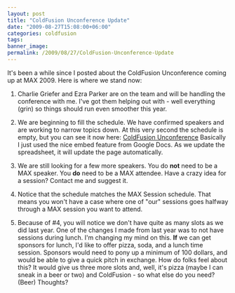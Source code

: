 ```yaml
---
layout: post
title: "ColdFusion Unconference Update"
date: "2009-08-27T15:08:00+06:00"
categories: coldfusion 
tags: 
banner_image: 
permalink: /2009/08/27/ColdFusion-Unconference-Update
---
```


It's been a while since I posted about the ColdFusion Unconference coming up at MAX 2009. Here is where we stand now:

1) Charlie Griefer and Ezra Parker are on the team and will be handling the conference with me. I've got them helping out with - well everything (grin) so things should run even smoother this year. 

2) We are beginning to fill the schedule. We have confirmed speakers and are working to narrow topics down. At this very second the schedule is empty, but you can see it now here: <a href="http://www.raymondcamden.com/page.cfm/ColdFusion-Unconference">ColdFusion Unconference</a> Basically I just used the nice embed feature from Google Docs. As we update the spreadsheet, it will update the page automatically.

3) We are still looking for a few more speakers. You do <b>not</b> need to be a MAX speaker. You <b>do</b> need to be a MAX attendee. Have a crazy idea for a session? Contact me and suggest it.

4) Notice that the schedule matches the MAX Session schedule. That means you won't have a case where one of "our" sessions goes halfway through a MAX session you want to attend.

5) Because of #4, you will notice we don't have quite as many slots as we did last year. One of the changes I made from last year was to not have sessions during lunch. I'm changing my mind on this. <b>If</b> we can get sponsors for lunch, I'd like to offer pizza, soda, and a lunch time session. Sponsors would need to pony up a minimum of 100 dollars, and would be able to give a quick pitch in exchange. How do folks feel about this? It would give us three more slots and, well, it's pizza (maybe I can sneak in a beer or two) and ColdFusion - so what else do you need? (Beer) Thoughts?
